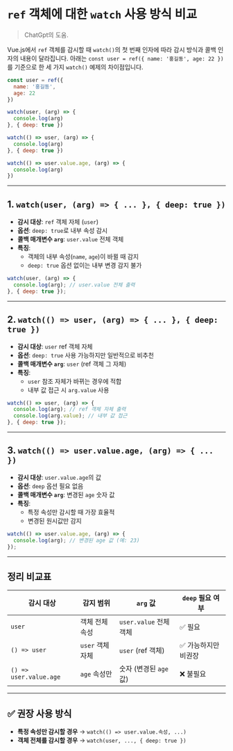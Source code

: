 
# `ref` 객체에 대한 `watch` 사용 방식 비교

> ChatGpt의 도움.

Vue.js에서 `ref` 객체를 감시할 때 `watch()`의 첫 번째 인자에 따라 감시 방식과 콜백 인자의 내용이 달라집니다. 아래는 `const user = ref({ name: '홍길동', age: 22 })`를 기준으로 한 세 가지 `watch()` 예제의 차이점입니다.


```js
const user = ref({
  name: '홍길동',
  age: 22
})

watch(user, (arg) => {
  console.log(arg)
}, { deep: true })

watch(() => user, (arg) => {
  console.log(arg)
}, { deep: true })

watch(() => user.value.age, (arg) => {
  console.log(arg)
})
```

---

## 1. `watch(user, (arg) => { ... }, { deep: true })`

- **감시 대상**: `ref` 객체 자체 (`user`)
- **옵션**: `deep: true`로 내부 속성 감시
- **콜백 매개변수 `arg`**: `user.value` 전체 객체
- **특징**:
  - 객체의 내부 속성(`name`, `age`)이 바뀔 때 감지
  - `deep: true` 옵션 없이는 내부 변경 감지 불가

```js
watch(user, (arg) => {
  console.log(arg); // user.value 전체 출력
}, { deep: true });
```

---

## 2. `watch(() => user, (arg) => { ... }, { deep: true })`

- **감시 대상**: `user` ref 객체 자체
- **옵션**: `deep: true` 사용 가능하지만 일반적으로 비추천
- **콜백 매개변수 `arg`**: `user` (ref 객체 그 자체)
- **특징**:
  - `user` 참조 자체가 바뀌는 경우에 적합
  - 내부 값 접근 시 `arg.value` 사용

```js
watch(() => user, (arg) => {
  console.log(arg); // ref 객체 자체 출력
  console.log(arg.value); // 내부 값 접근
}, { deep: true });
```

---

## 3. `watch(() => user.value.age, (arg) => { ... })`

- **감시 대상**: `user.value.age`의 값
- **옵션**: `deep` 옵션 필요 없음
- **콜백 매개변수 `arg`**: 변경된 `age` 숫자 값
- **특징**:
  - 특정 속성만 감시할 때 가장 효율적
  - 변경된 원시값만 감지

```js
watch(() => user.value.age, (arg) => {
  console.log(arg); // 변경된 age 값 (예: 23)
});
```

---

## 정리 비교표

| 감시 대상                      | 감지 범위              | `arg` 값                    | `deep` 필요 여부         |
|-------------------------------|------------------------|-----------------------------|--------------------------|
| `user`                        | 객체 전체 속성         | `user.value` 전체 객체       | ✅ 필요                   |
| `() => user`                  | `user` 객체 자체       | `user` (ref 객체)            | ✅ 가능하지만 비권장       |
| `() => user.value.age`        | `age` 속성만           | 숫자 (변경된 `age` 값)       | ❌ 불필요                 |

---

## ✅ 권장 사용 방식

- **특정 속성만 감시할 경우** → `watch(() => user.value.속성, ...)`
- **객체 전체를 감시할 경우** → `watch(user, ..., { deep: true })`
